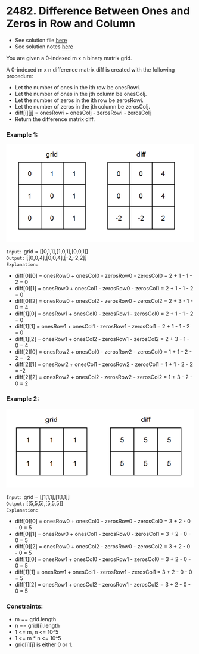 # 2482. Difference Between Ones and Zeros in Row and Column

- See solution file [here](./solution.cpp)
- See solution notes [here](2482.%20Difference%20Between%20Ones%20and%20Zeros%20in%20Row%20and%20Column.pdf)

You are given a 0-indexed m x n binary matrix grid.

A 0-indexed m x n difference matrix diff is created with the following procedure:

- Let the number of ones in the ith row be onesRowi.  
- Let the number of ones in the jth column be onesColj.  
- Let the number of zeros in the ith row be zerosRowi.  
- Let the number of zeros in the jth column be zerosColj.  
- diff[i][j] = onesRowi + onesColj - zerosRowi - zerosColj  
- Return the difference matrix diff.  

### Example 1:

![Example 1 Image](./image-20221106171729-5.png)

`Input:` grid = [[0,1,1],[1,0,1],[0,0,1]]  
`Output:` [[0,0,4],[0,0,4],[-2,-2,2]]  
`Explanation:`
- diff[0][0] = onesRow0 + onesCol0 - zerosRow0 - zerosCol0 = 2 + 1 - 1 - 2 = 0 
- diff[0][1] = onesRow0 + onesCol1 - zerosRow0 - zerosCol1 = 2 + 1 - 1 - 2 = 0 
- diff[0][2] = onesRow0 + onesCol2 - zerosRow0 - zerosCol2 = 2 + 3 - 1 - 0 = 4 
- diff[1][0] = onesRow1 + onesCol0 - zerosRow1 - zerosCol0 = 2 + 1 - 1 - 2 = 0 
- diff[1][1] = onesRow1 + onesCol1 - zerosRow1 - zerosCol1 = 2 + 1 - 1 - 2 = 0 
- diff[1][2] = onesRow1 + onesCol2 - zerosRow1 - zerosCol2 = 2 + 3 - 1 - 0 = 4 
- diff[2][0] = onesRow2 + onesCol0 - zerosRow2 - zerosCol0 = 1 + 1 - 2 - 2 = -2
- diff[2][1] = onesRow2 + onesCol1 - zerosRow2 - zerosCol1 = 1 + 1 - 2 - 2 = -2
- diff[2][2] = onesRow2 + onesCol2 - zerosRow2 - zerosCol2 = 1 + 3 - 2 - 0 = 2


### Example 2:

![Example 2 Image](./image-20221106171747-6.png)

`Input:` grid = [[1,1,1],[1,1,1]]  
`Output:` [[5,5,5],[5,5,5]]  
`Explanation:`
- diff[0][0] = onesRow0 + onesCol0 - zerosRow0 - zerosCol0 = 3 + 2 - 0 - 0 = 5
- diff[0][1] = onesRow0 + onesCol1 - zerosRow0 - zerosCol1 = 3 + 2 - 0 - 0 = 5
- diff[0][2] = onesRow0 + onesCol2 - zerosRow0 - zerosCol2 = 3 + 2 - 0 - 0 = 5
- diff[1][0] = onesRow1 + onesCol0 - zerosRow1 - zerosCol0 = 3 + 2 - 0 - 0 = 5
- diff[1][1] = onesRow1 + onesCol1 - zerosRow1 - zerosCol1 = 3 + 2 - 0 - 0 = 5
- diff[1][2] = onesRow1 + onesCol2 - zerosRow1 - zerosCol2 = 3 + 2 - 0 - 0 = 5
 

### Constraints:

- m == grid.length
- n == grid[i].length
- 1 <= m, n <= 10^5
- 1 <= m * n <= 10^5
- grid[i][j] is either 0 or 1.